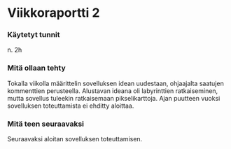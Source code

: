 # Viikkoraportti 2

### Käytetyt tunnit

n. 2h

### Mitä ollaan tehty

Tokalla viikolla määrittelin sovelluksen idean uudestaan, ohjaajalta saatujen kommenttien perusteella. 
Alustavan ideana oli labyrinttien ratkaiseminen, mutta sovellus tuleekin ratkaisemaan pikselikarttoja. 
Ajan puutteen vuoksi sovelluksen toteuttamista ei ehditty aloittaa.

### Mitä teen seuraavaksi

Seuraavaksi aloitan sovelluksen toteuttamisen.
